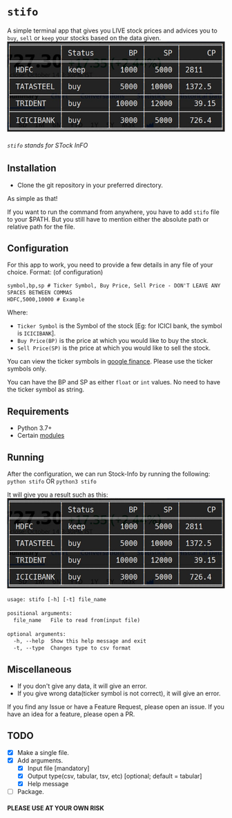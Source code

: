 # `stifo`
A simple terminal app that gives you LIVE stock prices and advices you to `buy`, `sell` or `keep` your stocks based on the data given. 
![Example Picture](./Stock-Info.jpg)
###### `stifo` stands for STock InFO

## Installation
- Clone the git repository in your preferred directory.

As simple as that!

If you want to run the command from anywhere, you have to add `stifo` file to your $PATH.
But you still have to mention either the absolute path or relative path for the file.

## Configuration
For this app to work, you need to provide a few details in any file of your choice.
Format: (of configuration)
```
symbol,bp,sp # Ticker Symbol, Buy Price, Sell Price - DON'T LEAVE ANY SPACES BETWEEN COMMAS
HDFC,5000,10000 # Example 
```
Where:
- `Ticker Symbol` is the Symbol of the stock [Eg: for ICICI bank, the symbol is `ICICIBANK`].
- `Buy Price(BP)` is the price at which you would like to buy the stock.
- `Sell Price(SP)` is the price at which you would like to sell the stock.

You can view the ticker symbols in [google finance](https://www.google.com/finance/). Please use the ticker symbols only.

You can have the BP and SP as either `float` or `int` values.
No need to have the ticker symbol as string. 

## Requirements
- Python 3.7+ 
- Certain [modules](./MODULES.md)

## Running
After the configuration, we can run Stock-Info by running the following: `python stifo` OR `python3 stifo`

It will give you a result such as this:
![Example Picture](./Stock-Info.jpg)

```
usage: stifo [-h] [-t] file_name

positional arguments:
  file_name   File to read from(input file)

optional arguments:
  -h, --help  Show this help message and exit
  -t, --type  Changes type to csv format
```

## Miscellaneous
- If you don't give any data, it will give an error.
- If you give wrong data(ticker symbol is not correct), it will give an error.

If you find any Issue or have a Feature Request, please open an issue.
If you have an idea for a feature, please open a PR.

## TODO
- [x] Make a single file.
- [x] Add arguments.
  - [x] Input file [mandatory]
  - [x] Output type(csv, tabular, tsv, etc) [optional; default = tabular]
  - [x] Help message
- [ ] Package.

#### PLEASE USE AT YOUR OWN RISK
